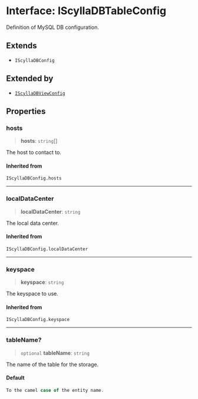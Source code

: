 # Interface: IScyllaDBTableConfig

Definition of MySQL DB configuration.

## Extends

- `IScyllaDBConfig`

## Extended by

- [`IScyllaDBViewConfig`](IScyllaDBViewConfig.md)

## Properties

### hosts

> **hosts**: `string`[]

The host to contact to.

#### Inherited from

`IScyllaDBConfig.hosts`

***

### localDataCenter

> **localDataCenter**: `string`

The local data center.

#### Inherited from

`IScyllaDBConfig.localDataCenter`

***

### keyspace

> **keyspace**: `string`

The keyspace to use.

#### Inherited from

`IScyllaDBConfig.keyspace`

***

### tableName?

> `optional` **tableName**: `string`

The name of the table for the storage.

#### Default

```ts
To the camel case of the entity name.
```

